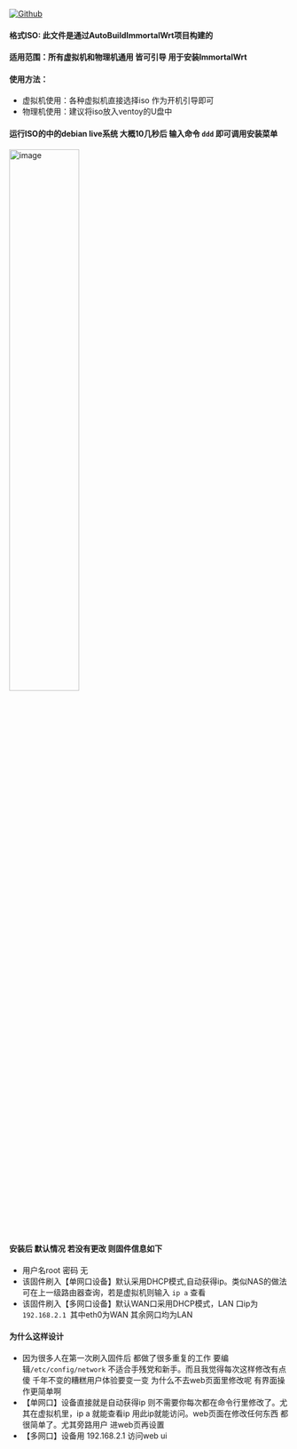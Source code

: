 [![Github](https://img.shields.io/badge/Release文件可在国内加速站下载-FC7C0D?logo=github&logoColor=fff&labelColor=000&style=for-the-badge)](https://wkdaily.cpolar.top/archives/1) 

#### 格式ISO: 此文件是通过AutoBuildImmortalWrt项目构建的
#### 适用范围：所有虚拟机和物理机通用 皆可引导 用于安装ImmortalWrt
#### 使用方法：
- 虚拟机使用：各种虚拟机直接选择iso 作为开机引导即可
- 物理机使用：建议将iso放入ventoy的U盘中
#### 运行ISO的中的debian live系统 大概10几秒后 输入命令 `ddd` 即可调用安装菜单
<img width="50%" height="50%" alt="image" src="https://github.com/user-attachments/assets/b47821ed-dc1d-41b5-8a6e-814bf222a2f4" />

#### 安装后 默认情况 若没有更改 则固件信息如下
- 用户名root 密码 无
- 该固件刷入【单网口设备】默认采用DHCP模式,自动获得ip。类似NAS的做法 可在上一级路由器查询，若是虚拟机则输入 `ip a` 查看
- 该固件刷入【多网口设备】默认WAN口采用DHCP模式，LAN 口ip为  `192.168.2.1 `其中eth0为WAN 其余网口均为LAN
#### 为什么这样设计
- 因为很多人在第一次刷入固件后 都做了很多重复的工作 要编辑`/etc/config/network` 不适合手残党和新手。而且我觉得每次这样修改有点傻 千年不变的糟糕用户体验要变一变 为什么不去web页面里修改呢 有界面操作更简单啊
- 【单网口】设备直接就是自动获得ip 则不需要你每次都在命令行里修改了。尤其在虚拟机里，ip a 就能查看ip 用此ip就能访问。web页面在修改任何东西 都很简单了。尤其旁路用户 进web页再设置
- 【多网口】设备用 192.168.2.1 访问web ui
